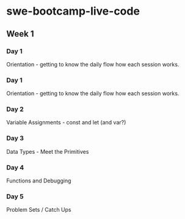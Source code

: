 # swe-bootcamp-live-code

## Week 1

### Day 1
  Orientation - getting to know the daily flow how each session works.
  
### Day 1
  Orientation - getting to know the daily flow how each session works.

### Day 2
  Variable Assignments - const and let (and var?)
  
### Day 3
  Data Types - Meet the Primitives
  
### Day 4
  Functions and Debugging
  
### Day 5
  Problem Sets / Catch Ups


 
